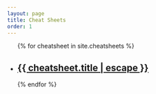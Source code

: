 ```yaml
---
layout: page
title: Cheat Sheets
order: 1
---
```


<div class="home">

  <ul class="cheatsheet-list">
    {% for cheatsheet in site.cheatsheets %}
      <li>
        <h2>
          <a class="cheatsheet-link" href="{{ cheatsheet.url | prepend: site.baseurl }}">{{ cheatsheet.title | escape }}</a>
        </h2>
      </li>
    {% endfor %}
  </ul>
</div>
